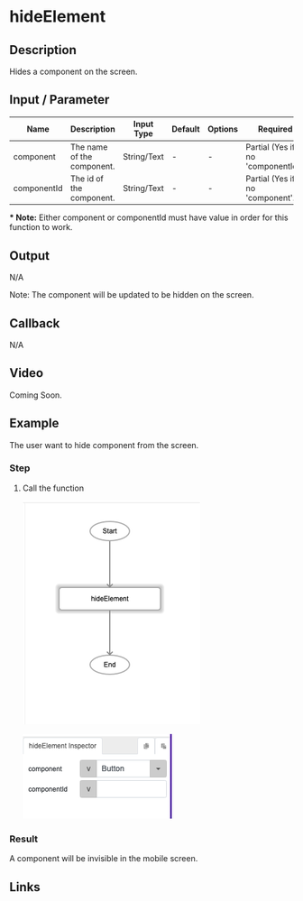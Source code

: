 # hideElement

## Description

Hides a component on the screen.

## Input / Parameter

| Name | Description | Input Type | Default | Options | Required |
| ------ | ------ | ------ | ------ | ------ | ------ |
| component | The name of the component. | String/Text | - | - | Partial (Yes if no 'componentId'.) |
| componentId | The id of the component. | String/Text | - | - | Partial (Yes if no 'component'.) |

__\* Note:__ Either component or componentId must have value in order for this function to work.

## Output

N/A

Note: The component will be updated to be hidden on the screen.

## Callback

N/A

## Video

Coming Soon.

<!-- Format: [![Video]({image-path}?raw=true)]({url-link}) -->

## Example

The user want to hide component from the screen.

### Step

1. Call the function

    ![](./hideElement-step-1.png?raw=true)

    ![](./hideElement-step-2.png?raw=true)

### Result

A component will be invisible in the mobile screen.


## Links